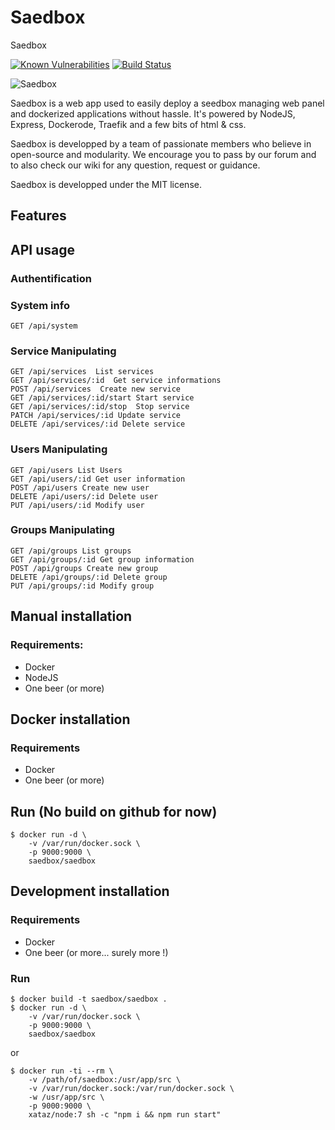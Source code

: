 # Saedbox
Saedbox

[![Known Vulnerabilities](https://snyk.io/test/github/saedbox/saedbox/b6a9af15ff053f4b5ee7f1099abd52251b112082/badge.svg)](https://snyk.io/test/github/saedbox/saedbox/b6a9af15ff053f4b5ee7f1099abd52251b112082)  [![Build Status](https://travis-ci.org/saedbox/Saedbox.svg?branch=master)](https://travis-ci.org/saedbox/Saedbox)

![Saedbox](https://trello-attachments.s3.amazonaws.com/582c248a24efb954aa1a1d82/500x500/d0fa689b6f6fcb4a39e73e51049f441a/dgxye1O.png)

Saedbox is a web app used to easily deploy a seedbox managing web panel and dockerized applications without hassle. It's powered by NodeJS, Express, Dockerode, Traefik and a few bits of html & css.

Saedbox is developped by a team of passionate members who believe in open-source and modularity. We encourage you to pass by our forum and to also check our wiki for any question, request or guidance.

Saedbox is developped under the MIT license.

## Features


## API usage

### Authentification

### System info
```
GET /api/system
```

### Service Manipulating
```
GET /api/services  List services
GET /api/services/:id  Get service informations
POST /api/services  Create new service
GET /api/services/:id/start Start service
GET /api/services/:id/stop  Stop service
PATCH /api/services/:id Update service
DELETE /api/services/:id Delete service
```
### Users Manipulating
```
GET /api/users List Users
GET /api/users/:id Get user information
POST /api/users Create new user
DELETE /api/users/:id Delete user
PUT /api/users/:id Modify user
```
### Groups Manipulating
```
GET /api/groups List groups
GET /api/groups/:id Get group information
POST /api/groups Create new group
DELETE /api/groups/:id Delete group
PUT /api/groups/:id Modify group
```
## Manual installation

### Requirements:
- Docker
- NodeJS
- One beer (or more)


## Docker installation

### Requirements
- Docker
- One beer (or more)

## Run (No build on github for now)
```shell
$ docker run -d \
    -v /var/run/docker.sock \
    -p 9000:9000 \
    saedbox/saedbox
```

## Development installation
### Requirements
- Docker
- One beer (or more... surely more !)

### Run
```shell
$ docker build -t saedbox/saedbox .
$ docker run -d \
    -v /var/run/docker.sock \
    -p 9000:9000 \
    saedbox/saedbox
```
or
```shell
$ docker run -ti --rm \
    -v /path/of/saedbox:/usr/app/src \
    -v /var/run/docker.sock:/var/run/docker.sock \
    -w /usr/app/src \
    -p 9000:9000 \
    xataz/node:7 sh -c "npm i && npm run start"
```
